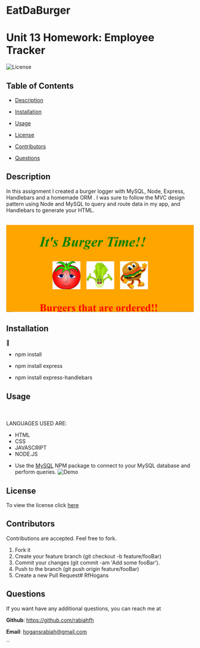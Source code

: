 # EatDaBurger
# Unit 13 Homework: Employee Tracker
 ![License](https://img.shields.io/badge/license-MIT-red) 

  
 ## Table of Contents
  
* [Description](#Description)
  
* [Installation](#Installation)
  
* [Usage](#Usage)
  
* [License](#License)
  
* [Contributors](#Contributors)
  
* [Questions](#Questions)
  
 ## Description 
  
In this assignment I created a burger logger with MySQL, Node, Express, Handlebars and a homemade ORM . I was sure to follow the MVC design pattern using Node and MySQL to query and route data in my app, and Handlebars to generate your HTML.


<br>![photo of my assignment](public/assets/Images/ETB.PNG)

 ## Installation
  
 💾 
  
* npm install
  
* npm install express
* npm install express-handlebars

   
 ## Usage

<br>
<br>
LANGUAGES USED ARE:
<br>

- HTML
- CSS
- JAVASCRIPT
- NODE.JS




* Use the [MySQL](https://www.npmjs.com/package/mysql) NPM package to connect to your MySQL database and perform queries.
 ![Demo](burger-demo.gif) 

 ## License
 To view the license click [here](https://choosealicense.com/licenses/mit/)

  
 ## Contributors
  
 Contributions are accepted. Feel free to fork.
1. Fork it
2. Create your feature branch (git checkout -b feature/fooBar)
3. Commit your changes (git commit -am 'Add some fooBar').
4. Push to the branch (git push origin feature/fooBar)
5. Create a new Pull Request# RfHogans

  
  
 ## Questions
  
 If you want have any additional questions, you can reach me at
  
 **Github**: https://github.com/rabiahfh
  
 **Email**: hogansrabiah@gmail.com



``